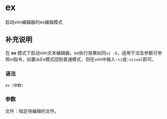 ex
===

启动vim编辑器的ex编辑模式

## 补充说明

在 **ex** 模式下启动vim文本编辑器。ex执行效果如同`vi -E`，适用于法及参数可参照vi指令，如要从Ex模式回到普通模式，则在vim中输入`:vi`或`:visual`即可。

### 语法

```shell
ex（参数）
```

### 参数

文件：指定待编辑的文件。


<!-- Linux命令行搜索引擎：https://jaywcjlove.github.io/linux-command/ -->